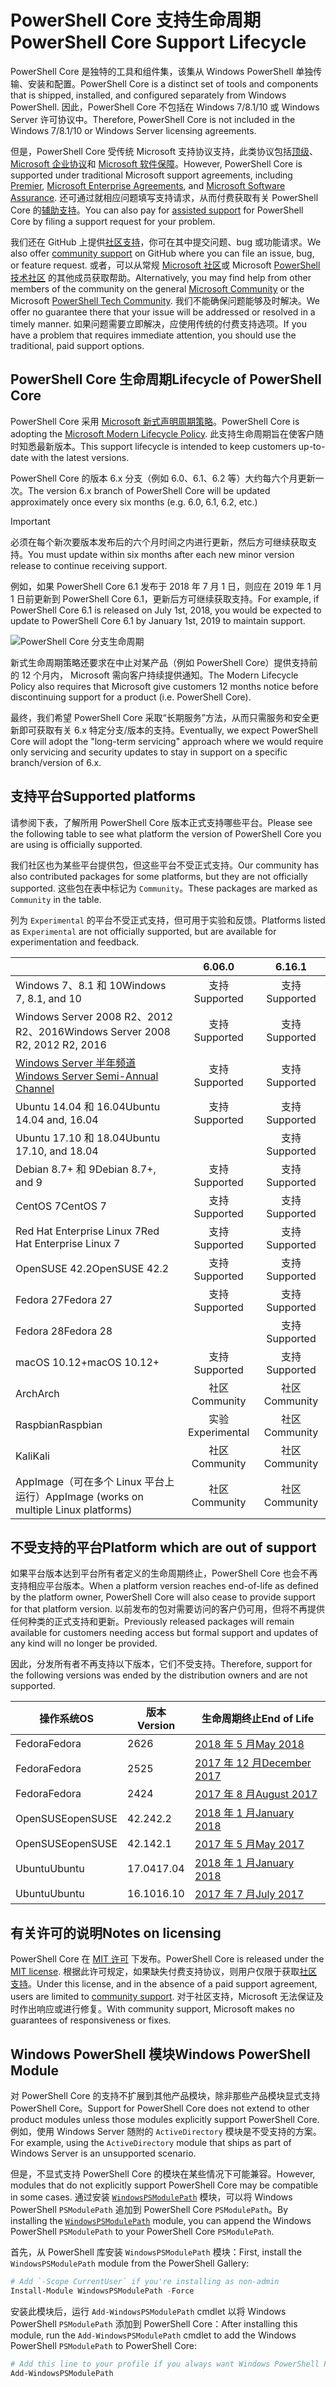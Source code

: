# <a name="powershell-core-support-lifecycle"></a><span data-ttu-id="899fc-101">PowerShell Core 支持生命周期</span><span class="sxs-lookup"><span data-stu-id="899fc-101">PowerShell Core Support Lifecycle</span></span>

<span data-ttu-id="899fc-102">PowerShell Core 是独特的工具和组件集，该集从 Windows PowerShell 单独传输、安装和配置。</span><span class="sxs-lookup"><span data-stu-id="899fc-102">PowerShell Core is a distinct set of tools and components that is shipped, installed, and configured separately from Windows PowerShell.</span></span>
<span data-ttu-id="899fc-103">因此，PowerShell Core 不包括在 Windows 7/8.1/10 或 Windows Server 许可协议中。</span><span class="sxs-lookup"><span data-stu-id="899fc-103">Therefore, PowerShell Core is not included in the Windows 7/8.1/10 or Windows Server licensing agreements.</span></span>

<span data-ttu-id="899fc-104">但是，PowerShell Core 受传统 Microsoft 支持协议支持，此类协议包括[顶级][]、[Microsoft 企业协议][enterprise-agreement]和 [Microsoft 软件保障][assurance]。</span><span class="sxs-lookup"><span data-stu-id="899fc-104">However, PowerShell Core is supported under traditional Microsoft support agreements, including [Premier][], [Microsoft Enterprise Agreements][enterprise-agreement], and [Microsoft Software Assurance][assurance].</span></span>
<span data-ttu-id="899fc-105">还可通过就相应问题填写支持请求，从而付费获取有关 PowerShell Core 的[辅助支持][]。</span><span class="sxs-lookup"><span data-stu-id="899fc-105">You can also pay for [assisted support][] for PowerShell Core by filing a support request for your problem.</span></span>

<span data-ttu-id="899fc-106">我们还在 GitHub 上提供[社区支持][]，你可在其中提交问题、bug 或功能请求。</span><span class="sxs-lookup"><span data-stu-id="899fc-106">We also offer [community support][] on GitHub where you can file an issue, bug, or feature request.</span></span>
<span data-ttu-id="899fc-107">或者，可以从常规 [Microsoft 社区][]或 Microsoft [PowerShell 技术社区][] 的其他成员获取帮助。</span><span class="sxs-lookup"><span data-stu-id="899fc-107">Alternatively, you may find help from other members of the community on the general [Microsoft Community][] or the Microsoft [PowerShell Tech Community][].</span></span>
<span data-ttu-id="899fc-108">我们不能确保问题能够及时解决。</span><span class="sxs-lookup"><span data-stu-id="899fc-108">We offer no guarantee there that your issue will be addressed or resolved in a timely manner.</span></span>
<span data-ttu-id="899fc-109">如果问题需要立即解决，应使用传统的付费支持选项。</span><span class="sxs-lookup"><span data-stu-id="899fc-109">If you have a problem that requires immediate attention, you should use the traditional, paid support options.</span></span>

## <a name="lifecycle-of-powershell-core"></a><span data-ttu-id="899fc-110">PowerShell Core 生命周期</span><span class="sxs-lookup"><span data-stu-id="899fc-110">Lifecycle of PowerShell Core</span></span>

<span data-ttu-id="899fc-111">PowerShell Core 采用 [Microsoft 新式声明周期策略][modern]。</span><span class="sxs-lookup"><span data-stu-id="899fc-111">PowerShell Core is adopting the [Microsoft Modern Lifecycle Policy][modern].</span></span>
<span data-ttu-id="899fc-112">此支持生命周期旨在使客户随时知悉最新版本。</span><span class="sxs-lookup"><span data-stu-id="899fc-112">This support lifecycle is intended to keep customers up-to-date with the latest versions.</span></span>

<span data-ttu-id="899fc-113">PowerShell Core 的版本 6.x 分支（例如 6.0、6.1、6.2 等）大约每六个月更新一次。</span><span class="sxs-lookup"><span data-stu-id="899fc-113">The version 6.x branch of PowerShell Core will be updated approximately once every six months (e.g. 6.0, 6.1, 6.2, etc.)</span></span>

> [!IMPORTANT]
> <span data-ttu-id="899fc-114">必须在每个新次要版本发布后的六个月时间之内进行更新，然后方可继续获取支持。</span><span class="sxs-lookup"><span data-stu-id="899fc-114">You must update within six months after each new minor version release to continue receiving support.</span></span>

<span data-ttu-id="899fc-115">例如，如果 PowerShell Core 6.1 发布于 2018 年 7 月 1 日，则应在 2019 年 1 月 1 日前更新到 PowerShell Core 6.1，更新后方可继续获取支持。</span><span class="sxs-lookup"><span data-stu-id="899fc-115">For example, if PowerShell Core 6.1 is released on July 1st, 2018, you would be expected to update to PowerShell Core 6.1 by January 1st, 2019 to maintain support.</span></span>

![PowerShell Core 分支生命周期][lifecycle-chart]

<span data-ttu-id="899fc-117">新式生命周期策略还要求在中止对某产品（例如 PowerShell Core）提供支持前的 12 个月内， Microsoft 需向客户持续提供通知。</span><span class="sxs-lookup"><span data-stu-id="899fc-117">The Modern Lifecycle Policy also requires that Microsoft give customers 12 months notice before discontinuing support for a product (i.e. PowerShell Core).</span></span>

<span data-ttu-id="899fc-118">最终，我们希望 PowerShell Core 采取“长期服务”方法，从而只需服务和安全更新即可获取有关 6.x 特定分支/版本的支持。</span><span class="sxs-lookup"><span data-stu-id="899fc-118">Eventually, we expect PowerShell Core will adopt the "long-term servicing" approach where we would require only servicing and security updates to stay in support on a specific branch/version of 6.x.</span></span>

## <a name="supported-platforms"></a><span data-ttu-id="899fc-119">支持平台</span><span class="sxs-lookup"><span data-stu-id="899fc-119">Supported platforms</span></span>

<span data-ttu-id="899fc-120">请参阅下表，了解所用 PowerShell Core 版本正式支持哪些平台。</span><span class="sxs-lookup"><span data-stu-id="899fc-120">Please see the following table to see what platform the version of PowerShell Core you are using is officially supported.</span></span>

<span data-ttu-id="899fc-121">我们社区也为某些平台提供包，但这些平台不受正式支持。</span><span class="sxs-lookup"><span data-stu-id="899fc-121">Our community has also contributed packages for some platforms, but they are not officially supported.</span></span>
<span data-ttu-id="899fc-122">这些包在表中标记为 `Community`。</span><span class="sxs-lookup"><span data-stu-id="899fc-122">These packages are marked as `Community` in the table.</span></span>

<span data-ttu-id="899fc-123">列为 `Experimental` 的平台不受正式支持，但可用于实验和反馈。</span><span class="sxs-lookup"><span data-stu-id="899fc-123">Platforms listed as `Experimental` are not officially supported, but are available for experimentation and feedback.</span></span>

|                                                   | <span data-ttu-id="899fc-124">6.0</span><span class="sxs-lookup"><span data-stu-id="899fc-124">6.0</span></span>         | <span data-ttu-id="899fc-125">6.1</span><span class="sxs-lookup"><span data-stu-id="899fc-125">6.1</span></span>         |
|---------------------------------------------------|:-----------:|:-----------:|
| <span data-ttu-id="899fc-126">Windows 7、8.1 和 10</span><span class="sxs-lookup"><span data-stu-id="899fc-126">Windows 7, 8.1, and 10</span></span>                            | <span data-ttu-id="899fc-127">支持</span><span class="sxs-lookup"><span data-stu-id="899fc-127">Supported</span></span>   | <span data-ttu-id="899fc-128">支持</span><span class="sxs-lookup"><span data-stu-id="899fc-128">Supported</span></span>   |
| <span data-ttu-id="899fc-129">Windows Server 2008 R2、2012 R2、2016</span><span class="sxs-lookup"><span data-stu-id="899fc-129">Windows Server 2008 R2, 2012 R2, 2016</span></span>             | <span data-ttu-id="899fc-130">支持</span><span class="sxs-lookup"><span data-stu-id="899fc-130">Supported</span></span>   | <span data-ttu-id="899fc-131">支持</span><span class="sxs-lookup"><span data-stu-id="899fc-131">Supported</span></span>   |
| <span data-ttu-id="899fc-132">[Windows Server 半年频道][semi-annual]</span><span class="sxs-lookup"><span data-stu-id="899fc-132">[Windows Server Semi-Annual Channel][semi-annual]</span></span> | <span data-ttu-id="899fc-133">支持</span><span class="sxs-lookup"><span data-stu-id="899fc-133">Supported</span></span>   | <span data-ttu-id="899fc-134">支持</span><span class="sxs-lookup"><span data-stu-id="899fc-134">Supported</span></span>   |
| <span data-ttu-id="899fc-135">Ubuntu 14.04 和 16.04</span><span class="sxs-lookup"><span data-stu-id="899fc-135">Ubuntu 14.04 and, 16.04</span></span>                           | <span data-ttu-id="899fc-136">支持</span><span class="sxs-lookup"><span data-stu-id="899fc-136">Supported</span></span>   | <span data-ttu-id="899fc-137">支持</span><span class="sxs-lookup"><span data-stu-id="899fc-137">Supported</span></span>   |
| <span data-ttu-id="899fc-138">Ubuntu 17.10 和 18.04</span><span class="sxs-lookup"><span data-stu-id="899fc-138">Ubuntu 17.10, and 18.04</span></span>                           |             | <span data-ttu-id="899fc-139">支持</span><span class="sxs-lookup"><span data-stu-id="899fc-139">Supported</span></span>   |
| <span data-ttu-id="899fc-140">Debian 8.7+ 和 9</span><span class="sxs-lookup"><span data-stu-id="899fc-140">Debian 8.7+, and 9</span></span>                                | <span data-ttu-id="899fc-141">支持</span><span class="sxs-lookup"><span data-stu-id="899fc-141">Supported</span></span>   | <span data-ttu-id="899fc-142">支持</span><span class="sxs-lookup"><span data-stu-id="899fc-142">Supported</span></span>   |
| <span data-ttu-id="899fc-143">CentOS 7</span><span class="sxs-lookup"><span data-stu-id="899fc-143">CentOS 7</span></span>                                          | <span data-ttu-id="899fc-144">支持</span><span class="sxs-lookup"><span data-stu-id="899fc-144">Supported</span></span>   | <span data-ttu-id="899fc-145">支持</span><span class="sxs-lookup"><span data-stu-id="899fc-145">Supported</span></span>   |
| <span data-ttu-id="899fc-146">Red Hat Enterprise Linux 7</span><span class="sxs-lookup"><span data-stu-id="899fc-146">Red Hat Enterprise Linux 7</span></span>                        | <span data-ttu-id="899fc-147">支持</span><span class="sxs-lookup"><span data-stu-id="899fc-147">Supported</span></span>   | <span data-ttu-id="899fc-148">支持</span><span class="sxs-lookup"><span data-stu-id="899fc-148">Supported</span></span>   |
| <span data-ttu-id="899fc-149">OpenSUSE 42.2</span><span class="sxs-lookup"><span data-stu-id="899fc-149">OpenSUSE 42.2</span></span>                                     | <span data-ttu-id="899fc-150">支持</span><span class="sxs-lookup"><span data-stu-id="899fc-150">Supported</span></span>   | <span data-ttu-id="899fc-151">支持</span><span class="sxs-lookup"><span data-stu-id="899fc-151">Supported</span></span>   |
| <span data-ttu-id="899fc-152">Fedora 27</span><span class="sxs-lookup"><span data-stu-id="899fc-152">Fedora 27</span></span>                                         | <span data-ttu-id="899fc-153">支持</span><span class="sxs-lookup"><span data-stu-id="899fc-153">Supported</span></span>   | <span data-ttu-id="899fc-154">支持</span><span class="sxs-lookup"><span data-stu-id="899fc-154">Supported</span></span>   |
| <span data-ttu-id="899fc-155">Fedora 28</span><span class="sxs-lookup"><span data-stu-id="899fc-155">Fedora 28</span></span>                                         |             | <span data-ttu-id="899fc-156">支持</span><span class="sxs-lookup"><span data-stu-id="899fc-156">Supported</span></span>   |
| <span data-ttu-id="899fc-157">macOS 10.12+</span><span class="sxs-lookup"><span data-stu-id="899fc-157">macOS 10.12+</span></span>                                      | <span data-ttu-id="899fc-158">支持</span><span class="sxs-lookup"><span data-stu-id="899fc-158">Supported</span></span>   | <span data-ttu-id="899fc-159">支持</span><span class="sxs-lookup"><span data-stu-id="899fc-159">Supported</span></span>   |
| <span data-ttu-id="899fc-160">Arch</span><span class="sxs-lookup"><span data-stu-id="899fc-160">Arch</span></span>                                              | <span data-ttu-id="899fc-161">社区</span><span class="sxs-lookup"><span data-stu-id="899fc-161">Community</span></span>   | <span data-ttu-id="899fc-162">社区</span><span class="sxs-lookup"><span data-stu-id="899fc-162">Community</span></span>   |
| <span data-ttu-id="899fc-163">Raspbian</span><span class="sxs-lookup"><span data-stu-id="899fc-163">Raspbian</span></span>                                          | <span data-ttu-id="899fc-164">实验</span><span class="sxs-lookup"><span data-stu-id="899fc-164">Experimental</span></span>| <span data-ttu-id="899fc-165">社区</span><span class="sxs-lookup"><span data-stu-id="899fc-165">Community</span></span>   |
| <span data-ttu-id="899fc-166">Kali</span><span class="sxs-lookup"><span data-stu-id="899fc-166">Kali</span></span>                                              | <span data-ttu-id="899fc-167">社区</span><span class="sxs-lookup"><span data-stu-id="899fc-167">Community</span></span>   | <span data-ttu-id="899fc-168">社区</span><span class="sxs-lookup"><span data-stu-id="899fc-168">Community</span></span>   |
| <span data-ttu-id="899fc-169">AppImage（可在多个 Linux 平台上运行）</span><span class="sxs-lookup"><span data-stu-id="899fc-169">AppImage  (works on multiple Linux platforms)</span></span>     | <span data-ttu-id="899fc-170">社区</span><span class="sxs-lookup"><span data-stu-id="899fc-170">Community</span></span>   | <span data-ttu-id="899fc-171">社区</span><span class="sxs-lookup"><span data-stu-id="899fc-171">Community</span></span>   |

## <a name="platform-which-are-out-of-support"></a><span data-ttu-id="899fc-172">不受支持的平台</span><span class="sxs-lookup"><span data-stu-id="899fc-172">Platform which are out of support</span></span>

<span data-ttu-id="899fc-173">如果平台版本达到平台所有者定义的生命周期终止，PowerShell Core 也会不再支持相应平台版本。</span><span class="sxs-lookup"><span data-stu-id="899fc-173">When a platform version reaches end-of-life as defined by the platform owner, PowerShell Core will also cease to provide support for that platform version.</span></span> <span data-ttu-id="899fc-174">以前发布的包对需要访问的客户仍可用，但将不再提供任何种类的正式支持和更新。</span><span class="sxs-lookup"><span data-stu-id="899fc-174">Previously released packages will remain available for customers needing access but formal support and updates of any kind will no longer be provided.</span></span>

<span data-ttu-id="899fc-175">因此，分发所有者不再支持以下版本，它们不受支持。</span><span class="sxs-lookup"><span data-stu-id="899fc-175">Therefore, support for the following versions was ended by the distribution owners and are not supported.</span></span>

| <span data-ttu-id="899fc-176">操作系统</span><span class="sxs-lookup"><span data-stu-id="899fc-176">OS</span></span>       | <span data-ttu-id="899fc-177">版本</span><span class="sxs-lookup"><span data-stu-id="899fc-177">Version</span></span> | <span data-ttu-id="899fc-178">生命周期终止</span><span class="sxs-lookup"><span data-stu-id="899fc-178">End of Life</span></span>                                                                                 |
|----------|---------|---------------------------------------------------------------------------------------------|
| <span data-ttu-id="899fc-179">Fedora</span><span class="sxs-lookup"><span data-stu-id="899fc-179">Fedora</span></span>   | <span data-ttu-id="899fc-180">26</span><span class="sxs-lookup"><span data-stu-id="899fc-180">26</span></span>      | [<span data-ttu-id="899fc-181">2018 年 5 月</span><span class="sxs-lookup"><span data-stu-id="899fc-181">May 2018</span></span>](https://fedoramagazine.org/fedora-26-end-life/)                                  |
| <span data-ttu-id="899fc-182">Fedora</span><span class="sxs-lookup"><span data-stu-id="899fc-182">Fedora</span></span>   | <span data-ttu-id="899fc-183">25</span><span class="sxs-lookup"><span data-stu-id="899fc-183">25</span></span>      | [<span data-ttu-id="899fc-184">2017 年 12 月</span><span class="sxs-lookup"><span data-stu-id="899fc-184">December 2017</span></span>](https://fedoramagazine.org/fedora-25-end-life/)                             |
| <span data-ttu-id="899fc-185">Fedora</span><span class="sxs-lookup"><span data-stu-id="899fc-185">Fedora</span></span>   | <span data-ttu-id="899fc-186">24</span><span class="sxs-lookup"><span data-stu-id="899fc-186">24</span></span>      | [<span data-ttu-id="899fc-187">2017 年 8 月</span><span class="sxs-lookup"><span data-stu-id="899fc-187">August 2017</span></span>](https://fedoramagazine.org/fedora-24-eol/)                                    |
| <span data-ttu-id="899fc-188">OpenSUSE</span><span class="sxs-lookup"><span data-stu-id="899fc-188">openSUSE</span></span> | <span data-ttu-id="899fc-189">42.2</span><span class="sxs-lookup"><span data-stu-id="899fc-189">42.2</span></span>    | [<span data-ttu-id="899fc-190">2018 年 1 月</span><span class="sxs-lookup"><span data-stu-id="899fc-190">January 2018</span></span>](https://lists.opensuse.org/opensuse-security-announce/2017-11/msg00066.html) |
| <span data-ttu-id="899fc-191">OpenSUSE</span><span class="sxs-lookup"><span data-stu-id="899fc-191">openSUSE</span></span> | <span data-ttu-id="899fc-192">42.1</span><span class="sxs-lookup"><span data-stu-id="899fc-192">42.1</span></span>    | [<span data-ttu-id="899fc-193">2017 年 5 月</span><span class="sxs-lookup"><span data-stu-id="899fc-193">May 2017</span></span>](https://lists.opensuse.org/opensuse-security-announce/2017-05/msg00053.html)     |
| <span data-ttu-id="899fc-194">Ubuntu</span><span class="sxs-lookup"><span data-stu-id="899fc-194">Ubuntu</span></span>   | <span data-ttu-id="899fc-195">17.04</span><span class="sxs-lookup"><span data-stu-id="899fc-195">17.04</span></span>   | [<span data-ttu-id="899fc-196">2018 年 1 月</span><span class="sxs-lookup"><span data-stu-id="899fc-196">January 2018</span></span>](https://lists.ubuntu.com/archives/ubuntu-announce/2018-January.txt)          |
| <span data-ttu-id="899fc-197">Ubuntu</span><span class="sxs-lookup"><span data-stu-id="899fc-197">Ubuntu</span></span>   | <span data-ttu-id="899fc-198">16.10</span><span class="sxs-lookup"><span data-stu-id="899fc-198">16.10</span></span>   | [<span data-ttu-id="899fc-199">2017 年 7 月</span><span class="sxs-lookup"><span data-stu-id="899fc-199">July 2017</span></span>](https://lists.ubuntu.com/archives/ubuntu-announce/2017-July/000223.html)        |

## <a name="notes-on-licensing"></a><span data-ttu-id="899fc-200">有关许可的说明</span><span class="sxs-lookup"><span data-stu-id="899fc-200">Notes on licensing</span></span>

<span data-ttu-id="899fc-201">PowerShell Core 在 [MIT 许可][] 下发布。</span><span class="sxs-lookup"><span data-stu-id="899fc-201">PowerShell Core is released under the [MIT license][].</span></span>
<span data-ttu-id="899fc-202">根据此许可规定，如果缺失付费支持协议，则用户仅限于获取[社区支持][]。</span><span class="sxs-lookup"><span data-stu-id="899fc-202">Under this license, and in the absence of a paid support agreement, users are limited to [community support][].</span></span>
<span data-ttu-id="899fc-203">对于社区支持，Microsoft 无法保证及时作出响应或进行修复。</span><span class="sxs-lookup"><span data-stu-id="899fc-203">With community support, Microsoft makes no guarantees of responsiveness or fixes.</span></span>

## <a name="windows-powershell-module"></a><span data-ttu-id="899fc-204">Windows PowerShell 模块</span><span class="sxs-lookup"><span data-stu-id="899fc-204">Windows PowerShell Module</span></span>

<span data-ttu-id="899fc-205">对 PowerShell Core 的支持不扩展到其他产品模块，除非那些产品模块显式支持 PowerShell Core。</span><span class="sxs-lookup"><span data-stu-id="899fc-205">Support for PowerShell Core does not extend to other product modules unless those modules explicitly support PowerShell Core.</span></span>
<span data-ttu-id="899fc-206">例如，使用 Windows Server 随附的 `ActiveDirectory` 模块是不受支持的方案。</span><span class="sxs-lookup"><span data-stu-id="899fc-206">For example, using the `ActiveDirectory` module that ships as part of Windows Server is an unsupported scenario.</span></span>

<span data-ttu-id="899fc-207">但是，不显式支持 PowerShell Core 的模块在某些情况下可能兼容。</span><span class="sxs-lookup"><span data-stu-id="899fc-207">However, modules that do not explicitly support PowerShell Core may be compatible in some cases.</span></span>
<span data-ttu-id="899fc-208">通过安装 [`WindowsPSModulePath`][] 模块，可以将 Windows PowerShell `PSModulePath` 追加到 PowerShell Core `PSModulePath`。</span><span class="sxs-lookup"><span data-stu-id="899fc-208">By installing the [`WindowsPSModulePath`][] module, you can append the Windows PowerShell `PSModulePath` to your PowerShell Core `PSModulePath`.</span></span>

<span data-ttu-id="899fc-209">首先，从 PowerShell 库安装 `WindowsPSModulePath` 模块：</span><span class="sxs-lookup"><span data-stu-id="899fc-209">First, install the `WindowsPSModulePath` module from the PowerShell Gallery:</span></span>

```powershell
# Add `-Scope CurrentUser` if you're installing as non-admin
Install-Module WindowsPSModulePath -Force
```

<span data-ttu-id="899fc-210">安装此模块后，运行 `Add-WindowsPSModulePath` cmdlet 以将 Windows PowerShell `PSModulePath` 添加到 PowerShell Core：</span><span class="sxs-lookup"><span data-stu-id="899fc-210">After installing this module, run the `Add-WindowsPSModulePath` cmdlet to add the Windows PowerShell `PSModulePath` to PowerShell Core:</span></span>

```powershell
# Add this line to your profile if you always want Windows PowerShell PSModulePath
Add-WindowsPSModulePath
```

[顶级]: https://www.microsoft.com/en-us/microsoftservices/support.aspx
[Premier]: https://www.microsoft.com/en-us/microsoftservices/support.aspx
[enterprise-agreement]: https://www.microsoft.com/en-us/licensing/licensing-programs/enterprise.aspx
[assurance]: https://www.microsoft.com/en-us/licensing/licensing-programs/software-assurance-default.aspx
[社区支持]: https://github.com/powershell/powershell/issues
[community support]: https://github.com/powershell/powershell/issues
[Microsoft 社区]: https://answers.microsoft.com/
[Microsoft Community]: https://answers.microsoft.com/
[PowerShell 技术社区]: https://techcommunity.microsoft.com/t5/PowerShell/ct-p/WindowsPowerShell
[PowerShell Tech Community]: https://techcommunity.microsoft.com/t5/PowerShell/ct-p/WindowsPowerShell
[辅助支持]: https://support.microsoft.com/assistedsupportproducts
[assisted support]: https://support.microsoft.com/assistedsupportproducts
[modern]: https://support.microsoft.com/help/30881/modern-lifecycle-policy
[lifecycle-chart]: ./images/modern-lifecycle.png
[semi-annual]: https://docs.microsoft.com/windows-server/get-started/semi-annual-channel-overview
[MIT 许可]: https://github.com/PowerShell/PowerShell/blob/master/LICENSE.txt
[MIT license]: https://github.com/PowerShell/PowerShell/blob/master/LICENSE.txt
[`WindowsPSModulePath`]: https://www.powershellgallery.com/packages/WindowsPSModulePath/
